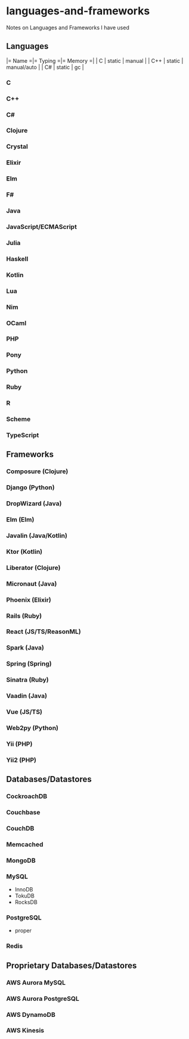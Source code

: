 # languages-and-frameworks
Notes on Languages and Frameworks I have used

## Languages

|= Name =|= Typing =|= Memory =|
| C | static | manual |
| C++ | static | manual/auto |
| C# | static | gc |

### C
### C++
### C#
### Clojure
### Crystal
### Elixir
### Elm
### F#
### Java
### JavaScript/ECMAScript
### Julia
### Haskell
### Kotlin
### Lua
### Nim
### OCaml
### PHP
### Pony
### Python
### Ruby
### R
### Scheme
### TypeScript

## Frameworks

### Composure (Clojure)
### Django (Python)
### DropWizard (Java)
### Elm (Elm)
### Javalin (Java/Kotlin)
### Ktor (Kotlin)
### Liberator (Clojure)
### Micronaut (Java)
### Phoenix (Elixir)
### Rails (Ruby)
### React (JS/TS/ReasonML)
### Spark (Java)
### Spring (Spring)
### Sinatra (Ruby)
### Vaadin (Java)
### Vue (JS/TS)
### Web2py (Python)
### Yii (PHP)
### Yii2 (PHP)

## Databases/Datastores

### CockroachDB
### Couchbase
### CouchDB
### Memcached
### MongoDB
### MySQL
  - InnoDB
  - TokuDB
  - RocksDB
### PostgreSQL
  - proper
### Redis

## Proprietary Databases/Datastores

### AWS Aurora MySQL
### AWS Aurora PostgreSQL
### AWS DynamoDB
### AWS Kinesis
